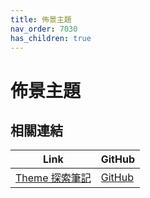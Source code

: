 ```yaml
---
title: 佈景主題
nav_order: 7030
has_children: true
---
```



# 佈景主題




## 相關連結

| Link | GitHub |
| ---- | ------ |
| [Theme 探索筆記](https://samwhelp.github.io/note-about-theme/) | [GitHub](https://github.com/samwhelp/note-about-theme) |
